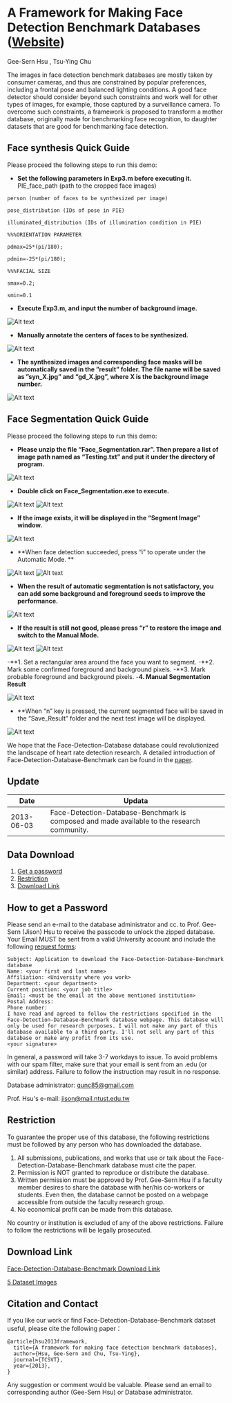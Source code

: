 # A Framework for Making Face Detection Benchmark Databases ([Website](https://sites.google.com/site/avlabbenchmark/))

Gee-Sern Hsu , Tsu-Ying Chu

The images in face detection benchmark databases are mostly taken by consumer cameras, and thus are constrained by popular preferences, including a frontal pose and balanced lighting conditions. A good face detector should consider beyond such constraints and work well for other types of images, for example, those captured by a surveillance camera. To overcome such constraints, a framework is proposed to transform a mother database, originally made for benchmarking face recognition, to daughter datasets that are good for benchmarking face detection.

Face synthesis Quick Guide
--
   Please proceed the following steps to run this demo:

   - **Set the following parameters in Exp3.m before executing it.** 
    PIE_face_path (path to the cropped face images)

    person (number of faces to be synthesized per image)

    pose_distribution (IDs of pose in PIE)

    illuminated_distribution (IDs of illumination condition in PIE)

    %%%ORIENTATION PARAMETER

    pdmax=25*(pi/180);

    pdmin=-25*(pi/180);

    %%%FACIAL SIZE

    smax=0.2;

    smin=0.1
    
   - **Execute Exp3.m, and input the number of background image.** 
   
   ![Alt text](ScreenClip.png?raw=true "Title")
   
   - **Manually annotate the centers of faces to be synthesized.**
   
   ![Alt text](synthesized.jpg?raw=true "Title")
   
   - **The synthesized images and corresponding face masks will be automatically saved in the ”result” folder. The file name will be saved as ”syn_X.jpg” and “gd_X.jpg”, where X is the background image    number.**
   
   ![Alt text](synthesized(1).jpg?raw=true "Title")
   
   
Face Segmentation Quick Guide
--
  Please proceed the following steps to run this demo:
  
  - **Please unzip the file “Face_Segmentation.rar”. Then prepare a list of image path named as “Testing.txt” and put it under the directory of program.** 
  
  ![Alt text](unzip.png?raw=true "Title")
  
  - **Double click on Face_Segmentation.exe to execute.** 
  
  ![Alt text](FS2.png?raw=true "Title")
  ![Alt text](FS3.png?raw=true "Title")
  
  - **If the image exists, it will be displayed in the “Segment Image” window.** 
  
  ![Alt text](FS4.png?raw=true "Title")
  
  - **When face detection succeeded, press “i” to operate under the Automatic Mode. ** 
  
  ![Alt text](FS5.png?raw=true "Title")
  ![Alt text](FS6.png?raw=true "Title")
  
  - **When the result of automatic segmentation is not satisfactory, you can add some background and foreground seeds to improve the performance.** 

  ![Alt text](FS7.png?raw=true "Title")
  
  - **If the result is still not good, please press “r” to restore the image and switch to the Manual Mode.**
  
  ![Alt text](FS8.png?raw=true "Title")
  ![Alt text](FS9.png?raw=true "Title")
  
  -**1.    Set a rectangular area around the face you want to segment.
  -**2.    Mark some confirmed foreground and background pixels.
  -**3.    Mark probable foreground and background pixels.
  -**4.    Manual Segmentation Result**
  
  ![Alt text](FS10.png?raw=true "Title")
  
  - **When “n” key is pressed, the current segmented face will be saved in the “Save_Result” folder and the next test image will be displayed.
  
  ![Alt text](FS11.png?raw=true "Title")
  
We hope that the Face-Detection-Database database could revolutionized the landscape of heart rate detection research. A detailed introduction of Face-Detection-Database-Benchmark can be found in the [paper](https://ieeexplore.ieee.org/abstract/document/6522507).

Update
--
|Date|Updata|
|----|------|
|2013-06-03|Face-Detection-Database-Benchmark is composed and made available to the research community.|


Data Download 
--
 1. [Get a password](#how-to-get-a-password)
 2. [Restriction](#restriction)
 3. [Download Link](#download-link)
 
How to get a Password
-
Please send an e-mail to the database administrator and cc. to Prof. Gee-Sern (Jison) Hsu to receive the passcode to unlock the zipped database. Your Email MUST be sent from a valid University account and include the following [request forms](./RequestForms.txt):

```
Subject: Application to download the Face-Detection-Database-Benchmark database
Name: <your first and last name>
Affiliation: <University where you work>
Department: <your department>
Current position: <your job title>
Email: <must be the email at the above mentioned institution>
Postal Address:
Phone number:
I have read and agreed to follow the restrictions specified in the Face-Detection-Database-Benchmark database webpage. This database will only be used for research purposes. I will not make any part of this database available to a third party. I'll not sell any part of this database or make any profit from its use.
<your signature>
```
In general, a password will take 3-7 workdays to issue. To avoid problems with our spam filter, make sure that your email is sent from an .edu (or similar) address. Failure to follow the instruction may result in no response. 

Database administrator: qunc85@gmail.com

Prof. Hsu's e-mail: jison@mail.ntust.edu.tw



Restriction
-
To guarantee the proper use of this database, the following restrictions must be followed by any person who has downloaded the database.
 1. All submissions, publications, and works that use or talk about the Face-Detection-Database-Benchmark database must cite the paper. 
 2. Permission is NOT granted to reproduce or distribute the database. 
 3. Written permission must be approved by Prof. Gee-Sern Hsu if a faculty member desires to share the database with her/his co-workers or students. Even then, the database cannot be posted on a webpage accessible from outside the faculty research group. 
 4. No economical profit can be made from this database. 
 
No country or institution is excluded of any of the above restrictions. Failure to follow the restrictions will be legally prosecuted.

Download Link
-
[Face-Detection-Database-Benchmark Download Link](https://docs.google.com/file/d/0BwJ2me84dFHIQ0tvUDZPSHR2NGc/edit)

[5 Dataset Images](https://docs.google.com/file/d/0BwJ2me84dFHITFIzWDhNeERtcnM/edit)



Citation and Contact
--
If you like our work or find Face-Detection-Database-Benchmark dataset useful, please cite the following paper：
```
@article{hsu2013framework,
  title={A framework for making face detection benchmark databases},
  author={Hsu, Gee-Sern and Chu, Tsu-Ying},
  journal={TCSVT},
  year={2013},
}
```
Any suggestion or comment would be valuable. Please send an email to corresponding author (Gee-Sern Hsu) or Database administrator.

